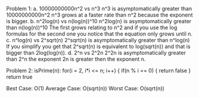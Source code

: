 Problem 1:
a. 10000000000n^2 vs n^3
n^3 is asymptomatically greater than 10000000000n^2
n^3 grows at a faster rate than n^2 because the exponent is bigger.
b. n^2log(n) vs n(log(n))^10
n^2log(n) is asymptomatically greater than n(log(n))^10
The first grows relating to n^2 and if you use the log formulas for the second one you notice that the equation only grows until n.
c. n^log(n) vs 2^sqrt(n)
2^sqrt(n) is asymptomatically greater than n^log(n)
If you simplify you get that 2^sqrt(n) is equivalent to log(sqrt(n)) and that is bigger than 2log(log(n)).
d. 2^n vs 2^2n
2^2n is asymptomatically greater than 2^n
the exponent 2n is greater then the exponent n.

Problem 2:
isPrime(n): 
  for(i = 2, i*i <= n; i++) {
    if(n % i == 0) {
      return false
    }
  return true

  Best Case: O(1)
  Average Case: O(sqrt(n))
  Worst Case: O(sqrt(n))
 
